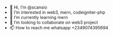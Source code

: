 - 👋 Hi, I’m @scansio
- 👀 I’m interested in web3, mern, codeigniter-php
- 🌱 I’m currently learning mern
- 💞️ I’m looking to collaborate on web3 project
- 📫 How to reach me whatsapp +2349074395694

<!---
scansio/scansio is a ✨ special ✨ repository because its `README.md` (this file) appears on your GitHub profile.
You can click the Preview link to take a look at your changes.
--->
